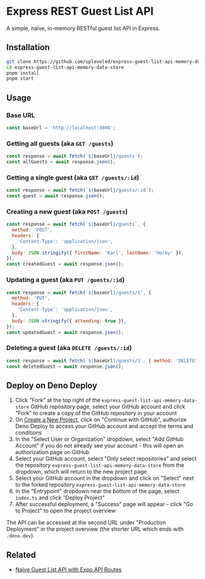# Express REST Guest List API

A simple, naïve, in-memory RESTful guest list API in Express.

## Installation

```sh
git clone https://github.com/upleveled/express-guest-list-api-memory-data-store.git
cd express-guest-list-api-memory-data-store
pnpm install
pnpm start
```

## Usage

### Base URL

```js
const baseUrl = 'http://localhost:4000';
```

### Getting all guests (aka `GET /guests`)

```js
const response = await fetch(`${baseUrl}/guests`);
const allGuests = await response.json();
```

### Getting a single guest (aka `GET /guests/:id`)

```js
const response = await fetch(`${baseUrl}/guests/:id`);
const guest = await response.json();
```

### Creating a new guest (aka `POST /guests`)

```js
const response = await fetch(`${baseUrl}/guests`, {
  method: 'POST',
  headers: {
    'Content-Type': 'application/json',
  },
  body: JSON.stringify({ firstName: 'Karl', lastName: 'Horky' }),
});
const createdGuest = await response.json();
```

### Updating a guest (aka `PUT /guests/:id`)

```js
const response = await fetch(`${baseUrl}/guests/1`, {
  method: 'PUT',
  headers: {
    'Content-Type': 'application/json',
  },
  body: JSON.stringify({ attending: true }),
});
const updatedGuest = await response.json();
```

### Deleting a guest (aka `DELETE /guests/:id`)

```js
const response = await fetch(`${baseUrl}/guests/1`, { method: 'DELETE' });
const deletedGuest = await response.json();
```

<!--

## Deploying to Heroku

Create a Heroku account at [Heroku - Sign up](https://signup.heroku.com/), and then click on this button:

[![Deploy](https://www.herokucdn.com/deploy/button.svg)](https://heroku.com/deploy?template=https://github.com/upleveled/express-guest-list-api-memory-data-store/tree/main)

This will set up a new application on your Heroku account using this repo as a template.

-->

## Deploy on Deno Deploy

1. Click "Fork" at the top right of the `express-guest-list-api-memory-data-store` GitHub repository page, select your GitHub account and click "Fork" to create a copy of the GitHub repository in your account
2. On [Create a New Project](https://dash.deno.com/new_project), click on "Continue with GitHub", authorize Deno Deploy to access your GitHub account and accept the terms and conditions
3. In the "Select User or Organization" dropdown, select "Add GitHub Account" if you do not already see your account - this will open an authorization page on GitHub
4. Select your GitHub account, select "Only select repositories" and select the repository `express-guest-list-api-memory-data-store` from the dropdown, which will return to the new project page
5. Select your GitHub account in the dropdown and click on "Select" next to the forked repository `express-guest-list-api-memory-data-store`
6. In the "Entrypoint" dropdown near the bottom of the page, select `index.ts` and click "Deploy Project"
7. After successful deployment, a "Success" page will appear - click "Go to Project" to open the project overview

The API can be accessed at the second URL under "Production Deployment" in the project overview (the shorter URL which ends with `.deno.dev`).

## Related

- [Naïve Guest List API with Expo API Routes](https://gist.github.com/karlhorky/46785c6f90924738fdb44bf2e1931f17)
